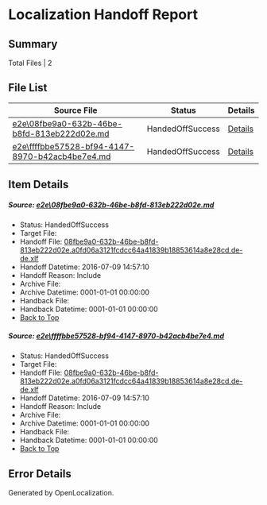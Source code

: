 # <a name='report-top'></a> Localization Handoff Report

## Summary
 Total Files | 2

## File List
 Source File | Status | Details 
 ----------- | ------ | ------- 
 [e2e\08fbe9a0-632b-46be-b8fd-813eb222d02e.md](https://github.com/OpenLocalizationTestOrg/oltest/blob/e3cc5584085f2c5fff76a40200eaf3470e7f33c8/e2e/08fbe9a0-632b-46be-b8fd-813eb222d02e.md) | HandedOffSuccess | [Details](#bd0ca7868fcea99665a37f6c611aa93ab5c733011)
 [e2e\ffffbbe57528-bf94-4147-8970-b42acb4be7e4.md](https://github.com/OpenLocalizationTestOrg/oltest/blob/e3cc5584085f2c5fff76a40200eaf3470e7f33c8/e2e/ffffbbe57528-bf94-4147-8970-b42acb4be7e4.md) | HandedOffSuccess | [Details](#bd0ca7868fcea99665a37f6c611aa93ab5c733012)

## Item Details
##### <a name='bd0ca7868fcea99665a37f6c611aa93ab5c733011'></a> Source: [e2e\08fbe9a0-632b-46be-b8fd-813eb222d02e.md](https://github.com/OpenLocalizationTestOrg/oltest/blob/e3cc5584085f2c5fff76a40200eaf3470e7f33c8/e2e/08fbe9a0-632b-46be-b8fd-813eb222d02e.md)
* Status: HandedOffSuccess
* Target File: 
* Handoff File: [08fbe9a0-632b-46be-b8fd-813eb222d02e.a0fd06a3121fcdcc64a41839b18853614a8e28cd.de-de.xlf](https://github.com/OpenLocalizationTestOrg/olhandoff-e2e/blob/cf25ebc1914a818962ed969739555fb4e634adbe/ol-handoff/OpenLocalizationTestOrg/oltest-dede-fly/ci/ht/08fbe9a0-632b-46be-b8fd-813eb222d02e.a0fd06a3121fcdcc64a41839b18853614a8e28cd.de-de.xlf)
* Handoff Datetime: 2016-07-09 14:57:10
* Handoff Reason: Include
* Archive File: 
* Archive Datetime: 0001-01-01 00:00:00
* Handback File: 
* Handback Datetime: 0001-01-01 00:00:00
* [Back to Top](#report-top)

##### <a name='bd0ca7868fcea99665a37f6c611aa93ab5c733012'></a> Source: [e2e\ffffbbe57528-bf94-4147-8970-b42acb4be7e4.md](https://github.com/OpenLocalizationTestOrg/oltest/blob/e3cc5584085f2c5fff76a40200eaf3470e7f33c8/e2e/ffffbbe57528-bf94-4147-8970-b42acb4be7e4.md)
* Status: HandedOffSuccess
* Target File: 
* Handoff File: [08fbe9a0-632b-46be-b8fd-813eb222d02e.a0fd06a3121fcdcc64a41839b18853614a8e28cd.de-de.xlf](https://github.com/OpenLocalizationTestOrg/olhandoff-e2e/blob/cf25ebc1914a818962ed969739555fb4e634adbe/ol-handoff/OpenLocalizationTestOrg/oltest-dede-fly/ci/ht/08fbe9a0-632b-46be-b8fd-813eb222d02e.a0fd06a3121fcdcc64a41839b18853614a8e28cd.de-de.xlf)
* Handoff Datetime: 2016-07-09 14:57:10
* Handoff Reason: Include
* Archive File: 
* Archive Datetime: 0001-01-01 00:00:00
* Handback File: 
* Handback Datetime: 0001-01-01 00:00:00
* [Back to Top](#report-top)


## Error Details

Generated by OpenLocalization.

